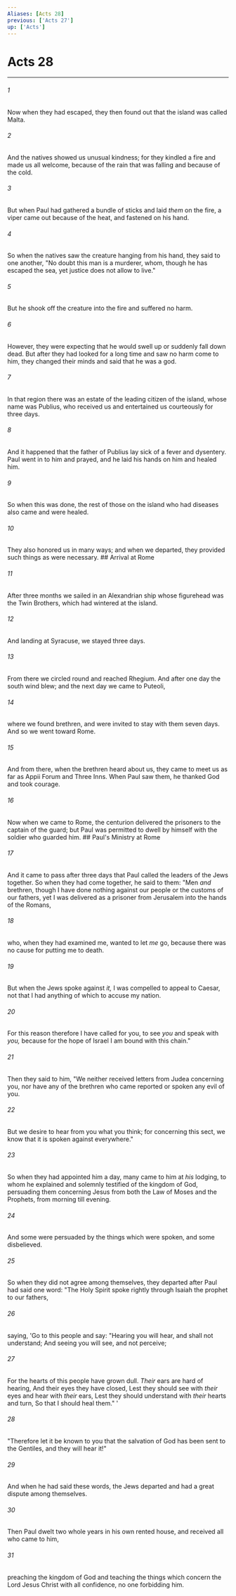 ```yaml
---
Aliases: [Acts 28]
previous: ['Acts 27']
up: ['Acts']
---
```

# Acts 28

***


###### 1 
Now when they had escaped, they then found out that the island was called Malta. 

###### 2 
And the natives showed us unusual kindness; for they kindled a fire and made us all welcome, because of the rain that was falling and because of the cold. 

###### 3 
But when Paul had gathered a bundle of sticks and laid _them_ on the fire, a viper came out because of the heat, and fastened on his hand. 

###### 4 
So when the natives saw the creature hanging from his hand, they said to one another, "No doubt this man is a murderer, whom, though he has escaped the sea, yet justice does not allow to live." 

###### 5 
But he shook off the creature into the fire and suffered no harm. 

###### 6 
However, they were expecting that he would swell up or suddenly fall down dead. But after they had looked for a long time and saw no harm come to him, they changed their minds and said that he was a god. 

###### 7 
In that region there was an estate of the leading citizen of the island, whose name was Publius, who received us and entertained us courteously for three days. 

###### 8 
And it happened that the father of Publius lay sick of a fever and dysentery. Paul went in to him and prayed, and he laid his hands on him and healed him. 

###### 9 
So when this was done, the rest of those on the island who had diseases also came and were healed. 

###### 10 
They also honored us in many ways; and when we departed, they provided such things as were necessary. ## Arrival at Rome 

###### 11 
After three months we sailed in an Alexandrian ship whose figurehead was the Twin Brothers, which had wintered at the island. 

###### 12 
And landing at Syracuse, we stayed three days. 

###### 13 
From there we circled round and reached Rhegium. And after one day the south wind blew; and the next day we came to Puteoli, 

###### 14 
where we found brethren, and were invited to stay with them seven days. And so we went toward Rome. 

###### 15 
And from there, when the brethren heard about us, they came to meet us as far as Appii Forum and Three Inns. When Paul saw them, he thanked God and took courage. 

###### 16 
Now when we came to Rome, the centurion delivered the prisoners to the captain of the guard; but Paul was permitted to dwell by himself with the soldier who guarded him. ## Paul's Ministry at Rome 

###### 17 
And it came to pass after three days that Paul called the leaders of the Jews together. So when they had come together, he said to them: "Men _and_ brethren, though I have done nothing against our people or the customs of our fathers, yet I was delivered as a prisoner from Jerusalem into the hands of the Romans, 

###### 18 
who, when they had examined me, wanted to let _me_ go, because there was no cause for putting me to death. 

###### 19 
But when the Jews spoke against _it,_ I was compelled to appeal to Caesar, not that I had anything of which to accuse my nation. 

###### 20 
For this reason therefore I have called for you, to see _you_ and speak with _you,_ because for the hope of Israel I am bound with this chain." 

###### 21 
Then they said to him, "We neither received letters from Judea concerning you, nor have any of the brethren who came reported or spoken any evil of you. 

###### 22 
But we desire to hear from you what you think; for concerning this sect, we know that it is spoken against everywhere." 

###### 23 
So when they had appointed him a day, many came to him at _his_ lodging, to whom he explained and solemnly testified of the kingdom of God, persuading them concerning Jesus from both the Law of Moses and the Prophets, from morning till evening. 

###### 24 
And some were persuaded by the things which were spoken, and some disbelieved. 

###### 25 
So when they did not agree among themselves, they departed after Paul had said one word: "The Holy Spirit spoke rightly through Isaiah the prophet to our fathers, 

###### 26 
saying, 'Go to this people and say: "Hearing you will hear, and shall not understand; And seeing you will see, and not perceive; 

###### 27 
For the hearts of this people have grown dull. _Their_ ears are hard of hearing, And their eyes they have closed, Lest they should see with _their_ eyes and hear with _their_ ears, Lest they should understand with _their_ hearts and turn, So that I should heal them." ' 

###### 28 
"Therefore let it be known to you that the salvation of God has been sent to the Gentiles, and they will hear it!" 

###### 29 
And when he had said these words, the Jews departed and had a great dispute among themselves. 

###### 30 
Then Paul dwelt two whole years in his own rented house, and received all who came to him, 

###### 31 
preaching the kingdom of God and teaching the things which concern the Lord Jesus Christ with all confidence, no one forbidding him.
